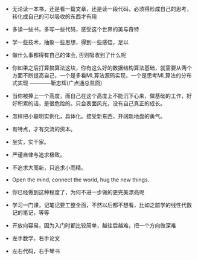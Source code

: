 - 无论读一本书，还是看一篇文章，还是读一段代码，必须得形成自己的思考，转化成自己的可以吸收的东西才有用

- 多读一些书，多写一些代码，感受这个世界的美与奇特

- 学一些技术，抽象一些思想，得到一些感悟，足以

- 做什么事都得有自己的体会, 否则吸收到了什么呢

- 你如果之后打算搞算法这块，你有这么好的数据结构算法基础，就需要从两个方面不断提高自己，一个是多看ML算法源码实现，一个是思考ML算法的分布式实现 ————靳志辉(广点通总监面)

- 当你被捧上一个高度，而自己在这个高度上不能沉下心来，做基础的工作，好好积累的话，是很危险的。只会表面风光，没有自己真正的成长。

- 怎样把小聪明实例化，具体化。接受新东西，开阔新地盘的勇气。

- 有特点，才有交流的资本。

- 坐实，实干家。

- 严谨自律与追求极致。

- 不追求大而新，只追求小而精。

- Open the mind, connect the world, hug the new things.

- 你已经做到这种程度了，为何不进一步做的更完美漂亮呢

- 学习一门课，记笔记要工整全面，不然以后都不想看，比如之前学的线性代数记的笔记，等等

- 开放向容易，因为入门时都比较简单，越往后越难，把一个方向做深难

- 左手数学，右手论文

- 左右代码，右手琴书


